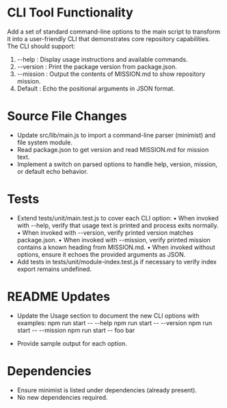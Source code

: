 # CLI Tool Functionality

Add a set of standard command-line options to the main script to transform it into a user-friendly CLI that demonstrates core repository capabilities. The CLI should support:

1. --help    : Display usage instructions and available commands.
2. --version : Print the package version from package.json.
3. --mission : Output the contents of MISSION.md to show repository mission.
4. Default   : Echo the positional arguments in JSON format.

# Source File Changes

- Update src/lib/main.js to import a command-line parser (minimist) and file system module.
- Read package.json to get version and read MISSION.md for mission text.
- Implement a switch on parsed options to handle help, version, mission, or default echo behavior.

# Tests

- Extend tests/unit/main.test.js to cover each CLI option:
    • When invoked with --help, verify that usage text is printed and process exits normally.
    • When invoked with --version, verify printed version matches package.json.
    • When invoked with --mission, verify printed mission contains a known heading from MISSION.md.
    • When invoked without options, ensure it echoes the provided arguments as JSON.
- Add tests in tests/unit/module-index.test.js if necessary to verify index export remains undefined.

# README Updates

- Update the Usage section to document the new CLI options with examples:
    npm run start -- --help
    npm run start -- --version
    npm run start -- --mission
    npm run start -- foo bar

- Provide sample output for each option.

# Dependencies

- Ensure minimist is listed under dependencies (already present).
- No new dependencies required.
